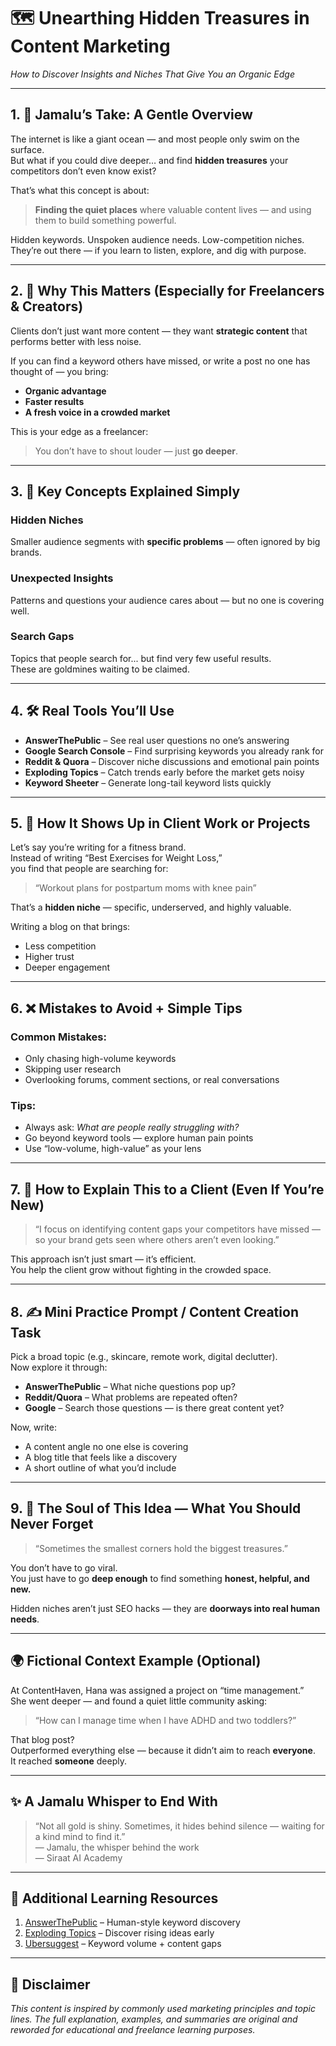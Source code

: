 # 🗺️ Unearthing Hidden Treasures in Content Marketing  
_How to Discover Insights and Niches That Give You an Organic Edge_

---

## 1. 🌱 Jamalu’s Take: A Gentle Overview

The internet is like a giant ocean — and most people only swim on the surface.  
But what if you could dive deeper… and find **hidden treasures** your competitors don’t even know exist?

That’s what this concept is about:  
> **Finding the quiet places** where valuable content lives — and using them to build something powerful.

Hidden keywords. Unspoken audience needs. Low-competition niches.  
They’re out there — if you learn to listen, explore, and dig with purpose.

---

## 2. 🤔 Why This Matters (Especially for Freelancers & Creators)

Clients don’t just want more content — they want **strategic content** that performs better with less noise.

If you can find a keyword others have missed, or write a post no one has thought of — you bring:
- **Organic advantage**  
- **Faster results**  
- **A fresh voice in a crowded market**

This is your edge as a freelancer:  
> You don’t have to shout louder — just **go deeper**.

---

## 3. 🔑 Key Concepts Explained Simply

### **Hidden Niches**  
Smaller audience segments with **specific problems** — often ignored by big brands.

### **Unexpected Insights**  
Patterns and questions your audience cares about — but no one is covering well.

### **Search Gaps**  
Topics that people search for... but find very few useful results.  
These are goldmines waiting to be claimed.

---

## 4. 🛠️ Real Tools You’ll Use

- **AnswerThePublic** – See real user questions no one’s answering  
- **Google Search Console** – Find surprising keywords you already rank for  
- **Reddit & Quora** – Discover niche discussions and emotional pain points  
- **Exploding Topics** – Catch trends early before the market gets noisy  
- **Keyword Sheeter** – Generate long-tail keyword lists quickly  

---

## 5. 💼 How It Shows Up in Client Work or Projects

Let’s say you’re writing for a fitness brand.  
Instead of writing “Best Exercises for Weight Loss,”  
you find that people are searching for:  
> “Workout plans for postpartum moms with knee pain”  

That’s a **hidden niche** — specific, underserved, and highly valuable.

Writing a blog on that brings:
- Less competition  
- Higher trust  
- Deeper engagement

---

## 6. ❌ Mistakes to Avoid + Simple Tips

### Common Mistakes:
- Only chasing high-volume keywords  
- Skipping user research  
- Overlooking forums, comment sections, or real conversations

### Tips:
- Always ask: _What are people really struggling with?_  
- Go beyond keyword tools — explore human pain points  
- Use “low-volume, high-value” as your lens

---

## 7. 💬 How to Explain This to a Client (Even If You’re New)

> “I focus on identifying content gaps your competitors have missed — so your brand gets seen where others aren’t even looking.”

This approach isn’t just smart — it’s efficient.  
You help the client grow without fighting in the crowded space.

---

## 8. ✍️ Mini Practice Prompt / Content Creation Task

Pick a broad topic (e.g., skincare, remote work, digital declutter).  
Now explore it through:

- **AnswerThePublic** – What niche questions pop up?  
- **Reddit/Quora** – What problems are repeated often?  
- **Google** – Search those questions — is there great content yet?

Now, write:
- A content angle no one else is covering  
- A blog title that feels like a discovery  
- A short outline of what you’d include  

---

## 9. 🧭 The Soul of This Idea — What You Should Never Forget

> “Sometimes the smallest corners hold the biggest treasures.”

You don’t have to go viral.  
You just have to go **deep enough** to find something **honest, helpful, and new.**

Hidden niches aren’t just SEO hacks — they are **doorways into real human needs**.

---

## 🌍 Fictional Context Example (Optional)

At ContentHaven, Hana was assigned a project on “time management.”  
She went deeper — and found a quiet little community asking:  
> “How can I manage time when I have ADHD and two toddlers?”

That blog post?  
Outperformed everything else — because it didn’t aim to reach **everyone**.  
It reached **someone** deeply.

---

## ✨ A Jamalu Whisper to End With

> “Not all gold is shiny. Sometimes, it hides behind silence — waiting for a kind mind to find it.”  
> — Jamalu, the whisper behind the work  
> — Siraat AI Academy

---

## 🔗 Additional Learning Resources

1. [AnswerThePublic](https://answerthepublic.com) – Human-style keyword discovery  
2. [Exploding Topics](https://explodingtopics.com) – Discover rising ideas early  
3. [Ubersuggest](https://neilpatel.com/ubersuggest) – Keyword volume + content gaps  

---

## 📜 Disclaimer

_This content is inspired by commonly used marketing principles and topic lines. The full explanation, examples, and summaries are original and reworded for educational and freelance learning purposes._
